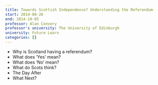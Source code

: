 ```yaml
---
title: Towards Scottish Independence? Understanding the Referendum
start: 2014-08-26
end: 2014-10-05
professor: Alan Convery
professor's university: The University of Edinburgh
university: Future Learn
categories: []
---
```

- Why is Scotland having a referendum?
- What does ‘Yes’ mean?
- What does ‘No’ mean?
- What do Scots think?
- The Day After
- What Next?
